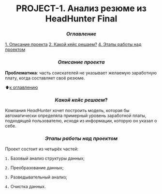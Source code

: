 # <center> **PROJECT-1. Анализ резюме из HeadHunter Final**

### <center> $Оглавление$
[1. Описание проекта](https://github.com/Ilya-Zakharenko/sf_data_sciense/tree/main/PROJECT-1/README.md#Описание-проекта)
[2. Какой кейс решаем?](https://github.com/Ilya-Zakharenko/sf_data_sciense/tree/main/PROJECT-1/README.md#Какой-кейс-решаем)
[4. Этапы работы над проектом](https://github.com/Ilya-Zakharenko/sf_data_sciense/tree/main/PROJECT-1/README.md#Этапы-работы-над-проектом)

### <center> $Описание$ $проекта$
**Проблематика**: часть соискателей не указывает желаемую заработную плату, когда составляет своё резюме.

:arrow_up:[к оглавлению](https://github.com/Ilya-Zakharenko/sf_data_sciense/tree/main/PROJECT-1/README.md#Оглавление)


### <center> $Какой$ $кейс$ $решаем?$
Компания $HeadHunter$ хочет построить модель, которая бы автоматически определяла примерный уровень заработной платы, подходящей пользователю, исходя из информации, которую он указал о себе.


### <center> $Этапы$ $работы$ $над$ $проектом$
Проект состоит из четырёх частей:

`1.` Базовый анализ структуры данных;

`2.` Преобразование данных;

`3.` Разведывательный анализ;

`4.` Очистка данных.
